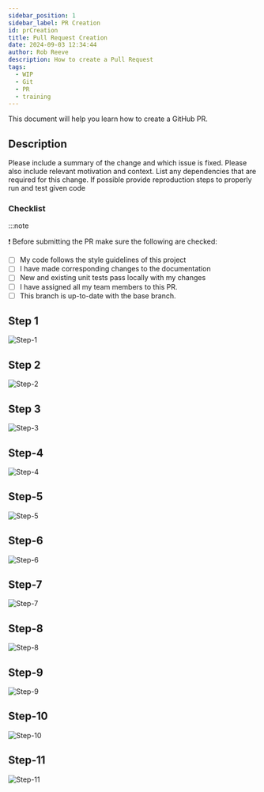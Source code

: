 ```yaml
---  
sidebar_position: 1  
sidebar_label: PR Creation
id: prCreation
title: Pull Request Creation
date: 2024-09-03 12:34:44
author: Rob Reeve
description: How to create a Pull Request
tags: 
  - WIP
  - Git
  - PR
  - training
---  
```


<!-- SPDX-License-Identifier: CC-BY-SA-4.0 -->

This document will help you learn how to create a GitHub PR.

## Description

Please include a summary of the change and which issue is fixed. Please also include relevant motivation and context. List any dependencies that are required for this change. If possible provide reproduction steps to properly run and test given code

### Checklist


:::note

:exclamation: Before submitting the PR make sure the following are checked:

- [ ] My code follows the style guidelines of this project
- [ ] I have made corresponding changes to the documentation
- [ ] New and existing unit tests pass locally with my changes
- [ ] I have assigned all my team members to this PR.
- [ ] This branch is up-to-date with the base branch.

## Step 1

![Step-1](images/vscode_pr_01.jpg)

## Step 2

![Step-2](images/vscode_pr_02.jpg)

## Step 3

![Step-3](images/vscode_pr_03.jpg)

## Step-4

![Step-4](images/vscode_pr_04.jpg)

## Step-5

![Step-5](images/vscode_pr_05.jpg)

## Step-6

![Step-6](images/vscode_pr_06.jpg)

## Step-7

![Step-7](images/vscode_pr_07.jpg)

## Step-8

![Step-8](images/vscode_pr_08.jpg)

## Step-9

![Step-9](images/vscode_pr_09.jpg)

## Step-10

![Step-10](images/vscode_pr_10.jpg)

## Step-11

![Step-11](images/vscode_pr_11.jpg)
